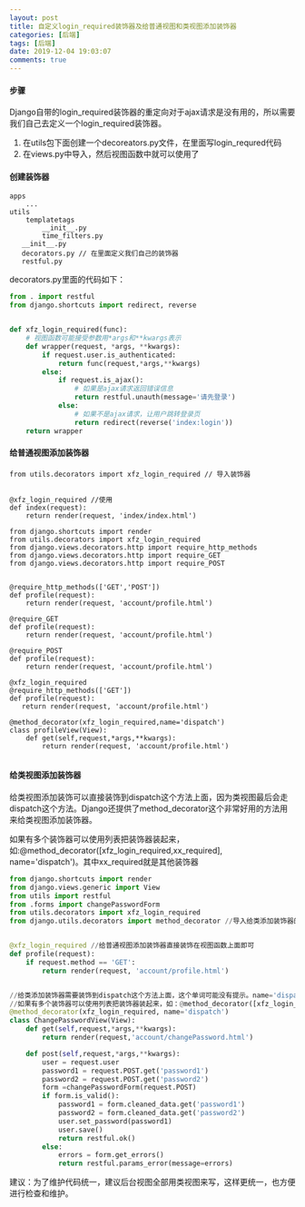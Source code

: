 ```yaml
---
layout: post
title: 自定义login_required装饰器及给普通视图和类视图添加装饰器
categories: [后端]
tags: [后端]
date: 2019-12-04 19:03:07
comments: true
---
```



#### 步骤

Django自带的login_required装饰器的重定向对于ajax请求是没有用的，所以需要我们自己去定义一个login_required装饰器。

1. 在utils包下面创建一个decoreators.py文件，在里面写login_requred代码
2. 在views.py中导入，然后视图函数中就可以使用了


#### 创建装饰器


```
apps
    ...
utils
    templatetags
        __init__.py
        time_filters.py
   __init__.py
   decorators.py // 在里面定义我们自己的装饰器
   restful.py    
```

decorators.py里面的代码如下：


```Python
from . import restful
from django.shortcuts import redirect, reverse


def xfz_login_required(func):
    # 视图函数可能接受参数用*args和**kwargs表示
    def wrapper(request, *args, **kwargs):
        if request.user.is_authenticated:
            return func(request,*args,**kwargs)
        else:
            if request.is_ajax():
                # 如果是ajax请求返回错误信息
                return restful.unauth(message='请先登录')
            else:
                # 如果不是ajax请求，让用户跳转登录页
                return redirect(reverse('index:login'))
    return wrapper
```


#### 给普通视图添加装饰器


```
from utils.decorators import xfz_login_required // 导入装饰器


@xfz_login_required //使用
def index(request):
    return render(request, 'index/index.html')
```


```
from django.shortcuts import render
from utils.decorators import xfz_login_required
from django.views.decorators.http import require_http_methods
from django.views.decorators.http import require_GET
from django.views.decorators.http import require_POST


@require_http_methods(['GET','POST'])
def profile(request):
    return render(request, 'account/profile.html')
    
@require_GET
def profile(request):
    return render(request, 'account/profile.html')   
    
@require_POST
def profile(request):
    return render(request, 'account/profile.html')     
     
@xfz_login_required
@require_http_methods(['GET'])
def profile(request):
   return render(request, 'account/profile.html')
   
@method_decorator(xfz_login_required,name='dispatch')
class profileView(View):
    def get(self,request,*args,**kwargs):
        return render(request, 'account/profile.html')
   
```


#### 给类视图添加装饰器


给类视图添加装饰可以直接装饰到dispatch这个方法上面，因为类视图最后会走dispatch这个方法。Django还提供了method_decorator这个非常好用的方法用来给类视图添加装饰器。

如果有多个装饰器可以使用列表把装饰器装起来，如:@method_decorator([xfz_login_required,xx_required], name='dispatch')。其中xx_required就是其他装饰器


```Python
from django.shortcuts import render
from django.views.generic import View
from utils import restful
from .forms import changePasswordForm
from utils.decorators import xfz_login_required
from django.utils.decorators import method_decorator //导入给类添加装饰器的方法


@xfz_login_required //给普通视图添加装饰器直接装饰在视图函数上面即可
def profile(request):
    if request.method == 'GET':
        return render(request, 'account/profile.html')


//给类添加装饰器需要装饰到dispatch这个方法上面，这个单词可能没有提示。name='dispatch'
//如果有多个装饰器可以使用列表把装饰器装起来，如：@method_decorator([xfz_login_required,xx_required], name='dispatch')
@method_decorator(xfz_login_required, name='dispatch')
class ChangePasswordView(View):
    def get(self,request,*args,**kwargs):
        return render(request,'account/changePassword.html')

    def post(self,request,*args,**kwargs):
        user = request.user
        password1 = request.POST.get('password1')
        password2 = request.POST.get('password2')
        form =changePasswordForm(request.POST)
        if form.is_valid():
            password1 = form.cleaned_data.get('password1')
            password2 = form.cleaned_data.get('password2')
            user.set_password(password1)
            user.save()
            return restful.ok()
        else:
            errors = form.get_errors()
            return restful.params_error(message=errors)

```

建议：为了维护代码统一，建议后台视图全部用类视图来写，这样更统一，也方便进行检查和维护。

